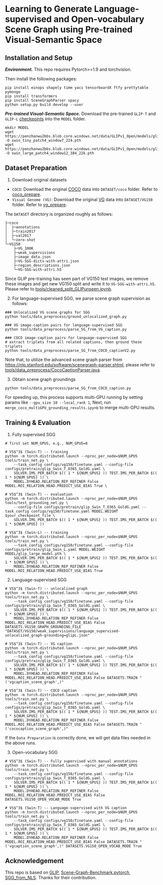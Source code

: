 # Learning to Generate Language-supervised and Open-vocabulary Scene Graph using Pre-trained Visual-Semantic Space

## Installation and Setup

***Environment.***
This repo requires Pytorch>=1.9 and torchvision.

Then install the following packages:
```
pip install einops shapely timm yacs tensorboardX ftfy prettytable pymongo 
pip install transformers 
pip install SceneGraphParser spacy 
python setup.py build develop --user
```

***Pre-trained Visual-Semantic Space.*** Download the pre-trained `GLIP-T` and `GLIP-L` [checkpoints](https://github.com/microsoft/GLIP#model-zoo) into the ``MODEL`` folder. 
```
mkdir MODEL
wget https://penzhanwu2bbs.blob.core.windows.net/data/GLIPv1_Open/models/glip_tiny_model_o365_goldg_cc_sbu.pth -O swin_tiny_patch4_window7_224.pth
wget https://penzhanwu2bbs.blob.core.windows.net/data/GLIPv1_Open/models/glip_large_model.pth -O swin_large_patch4_window12_384_22k.pth
```

## Dataset Preparation

1. Download original datasets
* ``COCO``: Download the original [COCO](https://cocodataset.org/#download) data into ``DATASET/coco`` folder. Refer to [coco_prepare](https://github.com/microsoft/GLIP/blob/main/DATA.md).
* ``Visual Genome (VG)``: Download the original [VG](https://visualgenome.org/) data into ``DATASET/VG150`` folder. Refer to [vg_prepare](https://github.com/KaihuaTang/Scene-Graph-Benchmark.pytorch/blob/master/DATASET.md).

The `DATASET` directory is organized roughly as follows:
```
├─coco
│  ├─annotations
│  ├─train2017
│  ├─val2017
│  └─zero-shot
└─VG150
    ├─VG_100K
    ├─weak_supervisions
    ├─image_data.json
    ├─VG-SGG-dicts-with-attri.json
    ├─region_descriptions.json
    └─VG-SGG-with-attri.h5 
```

Since GLIP pre-training has seen part of VG150 test images, we remove these images and get new VG150 split and write it to `VG-SGG-with-attri.h5`. 
Please refer to [tools/cleaned_split_GLIPunseen.ipynb](tools/cleaned_split_GLIPunseen.ipynb).

2. For language-supervised SGG, we parse scene graph supervision as follows:

```
### Unlocalized VG scene graphs for SGG
python tools/data_preprocess/ground_unlocalized_graph.py
``` 

```
### VG image-caption pairs for language-supervised SGG
python tools/data_preprocess/parse_SG_from_VG_caption.py
```

```
### COCO image-caption pairs for language-supervised SGG
# extract triplets from all related captions, then ground these triplets
python tools/data_preprocess/parse_SG_from_COCO_captionV2.py 
```

Note that, to utilize the advanced scene graph parser from https://nlp.stanford.edu/software/scenegraph-parser.shtml, please refer to [tools/data_preprocess/CocoCaptionParser.java](tools/data_preprocess/CocoCaptionParser.java).


3. Obtain scene graph groundings
```
python tools/data_preprocess/parse_SG_from_COCO_caption.py
```
For speeding up, this process supports multi-GPU running by setting params like `--gpu_size 10 --local_rank 1`, 
Next, run `merge_coco_multiGPU_grounding_results.ipynb` to merge multi-GPU results.

## Training & Evaluation

1. Fully supervised SGG
```
# first set NUM_GPUS, e.g., NUM_GPUS=8

# VS$^3$ (Swin-T) -- training
python -m torch.distributed.launch --nproc_per_node=$NUM_GPUS tools/train_net.py \
    --task_config configs/vg150/finetune.yaml --config-file configs/pretrain/glip_Swin_T_O365_GoldG.yaml \
    SOLVER.IMS_PER_BATCH $(( 1 * ${NUM_GPUS} )) TEST.IMS_PER_BATCH $(( 1 * ${NUM_GPUS} )) \
    MODEL.DYHEAD.RELATION_REP_REFINER False MODEL.ROI_RELATION_HEAD.PREDICT_USE_BIAS True \

# VS$^3$ (Swin-T) -- evaluation
python -m torch.distributed.launch --nproc_per_node=$NUM_GPUS tools/test_grounding_net.py \
    --config-file configs/pretrain/glip_Swin_T_O365_GoldG.yaml --task_config configs/vg150/finetune.yaml MODEL.WEIGHT $your_checkpoint_file \
    SOLVER.IMS_PER_BATCH $(( 1 * ${NUM_GPUS} )) TEST.IMS_PER_BATCH $(( 1 * ${NUM_GPUS} ))

# VS$^3$ (Swin-L) -- training
python -m torch.distributed.launch --nproc_per_node=$NUM_GPUS tools/train_net.py \
    --task_config configs/vg150/finetune.yaml --config-file configs/pretrain/glip_Swin_L.yaml MODEL.WEIGHT MODEL/glip_large_model.pth \
    SOLVER.IMS_PER_BATCH $(( 1 * ${NUM_GPUS} )) TEST.IMS_PER_BATCH $(( 1 * ${NUM_GPUS} )) \
    MODEL.DYHEAD.RELATION_REP_REFINER False MODEL.ROI_RELATION_HEAD.PREDICT_USE_BIAS True
```

2. Language-supervised SGG 

```
# VS$^3$ (Swin-T) -- unlocalized graph
python -m torch.distributed.launch --nproc_per_node=$NUM_GPUS tools/train_net.py \
    --task_config configs/vg150/finetune.yaml --config-file configs/pretrain/glip_Swin_T_O365_GoldG.yaml \
    SOLVER.IMS_PER_BATCH $(( 1 * ${NUM_GPUS} )) TEST.IMS_PER_BATCH $(( 1 * ${NUM_GPUS} )) \
    MODEL.DYHEAD.RELATION_REP_REFINER False MODEL.ROI_RELATION_HEAD.PREDICT_USE_BIAS False DATASETS.VG150_GRAPH_GROUNDING_FILE "DATASET/VG150/weak_supervisions/language_supervised-unlocalized_graph-grounding=glipL.json"

# VS$^3$ (Swin-T) -- VG caption
python -m torch.distributed.launch --nproc_per_node=$NUM_GPUS tools/train_net.py \
    --task_config configs/vg150/finetune.yaml --config-file configs/pretrain/glip_Swin_T_O365_GoldG.yaml \
    SOLVER.IMS_PER_BATCH $(( 1 * ${NUM_GPUS} )) TEST.IMS_PER_BATCH $(( 1 * ${NUM_GPUS} )) \
    MODEL.DYHEAD.RELATION_REP_REFINER False MODEL.ROI_RELATION_HEAD.PREDICT_USE_BIAS False DATASETS.TRAIN "('vgcaption_scene_graph',)"

# VS$^3$ (Swin-T) -- COCO caption
python -m torch.distributed.launch --nproc_per_node=$NUM_GPUS tools/train_net.py \
    --task_config configs/vg150/finetune.yaml --config-file configs/pretrain/glip_Swin_T_O365_GoldG.yaml \
    SOLVER.IMS_PER_BATCH $(( 1 * ${NUM_GPUS} )) TEST.IMS_PER_BATCH $(( 1 * ${NUM_GPUS} )) \
    MODEL.DYHEAD.RELATION_REP_REFINER False MODEL.ROI_RELATION_HEAD.PREDICT_USE_BIAS False DATASETS.TRAIN "('cococaption_scene_graph',)"
```
If the `Data Preparation` is correctly done, we will get data files needed in the above runs.

3. Open-vocabulary SGG

```
# VS$^3$ (Swin-T) -- Fully supervised with manual annotations
python -m torch.distributed.launch --nproc_per_node=$NUM_GPUS tools/train_net.py \
    --task_config configs/vg150/finetune.yaml --config-file configs/pretrain/glip_Swin_T_O365_GoldG.yaml \
    SOLVER.IMS_PER_BATCH $(( 1 * ${NUM_GPUS} )) TEST.IMS_PER_BATCH $(( 1 * ${NUM_GPUS} )) \
    MODEL.DYHEAD.RELATION_REP_REFINER False MODEL.ROI_RELATION_HEAD.PREDICT_USE_BIAS False DATASETS.VG150_OPEN_VOCAB_MODE True

# VS$^3$ (Swin-T) -- Language-supervised with VG caption
python -m torch.distributed.launch --nproc_per_node=$NUM_GPUS tools/train_net.py \
    --task_config configs/vg150/finetune.yaml --config-file configs/pretrain/glip_Swin_T_O365_GoldG.yaml \
    SOLVER.IMS_PER_BATCH $(( 1 * ${NUM_GPUS} )) TEST.IMS_PER_BATCH $(( 1 * ${NUM_GPUS} )) \
    MODEL.DYHEAD.RELATION_REP_REFINER False MODEL.ROI_RELATION_HEAD.PREDICT_USE_BIAS False DATASETS.TRAIN "('vgcaption_scene_graph',)" DATASETS.VG150_OPEN_VOCAB_MODE True
```

## Acknowledgement

This repo is based on [GLIP](https://github.com/microsoft/GLIP), [Scene-Graph-Benchmark.pytorch](https://github.com/KaihuaTang/Scene-Graph-Benchmark.pytorch), [SGG_from_NLS](https://github.com/YiwuZhong/SGG_from_NLS). Thanks for their contribution.
